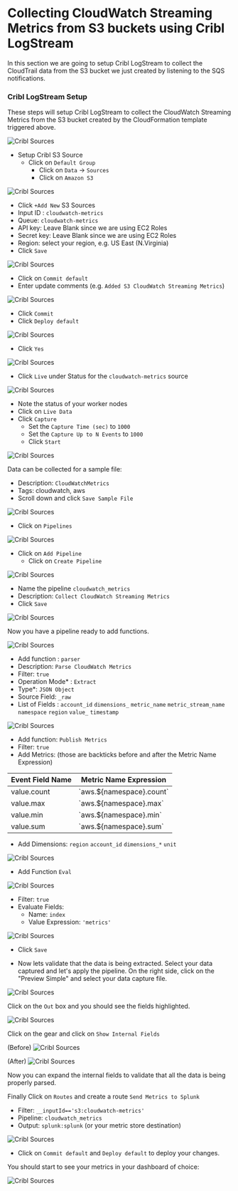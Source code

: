 # Collecting CloudWatch Streaming Metrics from S3 buckets using Cribl LogStream
In this section we are going to setup Cribl LogStream to collect the CloudTrail data from the S3 bucket we just created by listening to the SQS notifications.

### Cribl LogStream Setup

These steps will setup Cribl LogStream to collect the CloudWatch Streaming Metrics from the S3 bucket created by the CloudFormation template triggered above. 

![Cribl Sources](https://quickstart-cribl-logstream.s3.amazonaws.com/screenshots/s3bucket/cloudtrail/sqs-s3-cls-ct-01.png)

- Setup Cribl S3 Source
    - Click on `Default Group`
        - Click on `Data` -> `Sources`
        - Click on `Amazon S3`

![Cribl Sources](https://quickstart-cribl-logstream.s3.amazonaws.com/screenshots/s3bucket/cw-metrics/sqs-s3-cwm-01.png)

- Click `+Add New` S3 Sources
- Input ID : `cloudwatch-metrics`
- Queue: `cloudwatch-metrics`
- API key: Leave Blank since we are using EC2 Roles
- Secret key: Leave Blank since we are using EC2 Roles
- Region: select your region, e.g. US East (N.Virginia)
- Click `Save`

![Cribl Sources](https://quickstart-cribl-logstream.s3.amazonaws.com/screenshots/s3bucket/cw-metrics/sqs-s3-cwm-02.png)

- Click on `Commit default`
- Enter update comments (e.g. `Added S3 CloudWatch Streaming Metrics`)

![Cribl Sources](https://quickstart-cribl-logstream.s3.amazonaws.com/screenshots/s3bucket/cw-metrics/sqs-s3-cwm-03.png)

- Click `Commit`
- Click `Deploy default`

![Cribl Sources](https://quickstart-cribl-logstream.s3.amazonaws.com/screenshots/s3bucket/cw-metrics/sqs-s3-cwm-04.png)

- Click `Yes`

![Cribl Sources](https://quickstart-cribl-logstream.s3.amazonaws.com/screenshots/s3bucket/cw-metrics/sqs-s3-cwm-05.png)

- Click `Live` under Status for the `cloudwatch-metrics` source

![Cribl Sources](https://quickstart-cribl-logstream.s3.amazonaws.com/screenshots/s3bucket/cw-metrics/sqs-s3-cwm-02.png)

- Note the status of your worker nodes
- Click on `Live Data`
- Click `Capture`
    - Set the `Capture Time (sec)` to `1000`
    - Set the `Capture Up to N Events` to `1000`
    - Click `Start`

![Cribl Sources](https://quickstart-cribl-logstream.s3.amazonaws.com/screenshots/s3bucket/cw-metrics/sqs-s3-cwm-06.png)

Data can be collected for a sample file:
- Description: `CloudWatchMetrics`
- Tags: cloudwatch, aws
- Scroll down and click `Save Sample File`

![Cribl Sources](https://quickstart-cribl-logstream.s3.amazonaws.com/screenshots/s3bucket/cw-metrics/sqs-s3-cwm-07.png)

- Click on `Pipelines`

![Cribl Sources](https://quickstart-cribl-logstream.s3.amazonaws.com/screenshots/s3bucket/cloudtrail/sqs-s3-cls-ct-08.png)

- Click on `Add Pipeline`
    - Click on `Create Pipeline`

![Cribl Sources](https://quickstart-cribl-logstream.s3.amazonaws.com/screenshots/s3bucket/cw-metrics/sqs-s3-cwm-10.png)

- Name the pipeline `cloudwatch_metrics`
- Description: `Collect CloudWatch Streaming Metrics`
- Click `Save`

![Cribl Sources](https://quickstart-cribl-logstream.s3.amazonaws.com/screenshots/s3bucket/cw-metrics/sqs-s3-cwm-11.png)

Now you have a pipeline ready to add functions.

![Cribl Sources](https://quickstart-cribl-logstream.s3.amazonaws.com/screenshots/s3bucket/cw-metrics/sqs-s3-cwm-12.png)

- Add function : `parser`
- Description: `Parse CloudWatch Metrics`
- Filter: `true`
- Operation Mode* : `Extract`
- Type*: `JSON Object`
- Source Field: `_raw`
- List of Fields : `account_id` `dimensions_` `metric_name` `metric_stream_name` `namespace` `region` `value_` `timestamp` 

![Cribl Sources](https://quickstart-cribl-logstream.s3.amazonaws.com/screenshots/s3bucket/cw-metrics/sqs-s3-cwm-17.png)

- Add function: `Publish Metrics`
- Filter: `true`
- Add Metrics: (those are backticks before and after the Metric Name Expression)

| Event Field Name| Metric Name Expression|
------------------|-----------------------
value.count |  \`aws.${namespace}.count\`
value.max   |  \`aws.${namespace}.max\`
value.min   |  \`aws.${namespace}.min\`
value.sum   |  \`aws.${namespace}.sum\`

- Add Dimensions:
`region` `account_id` `dimensions_*` `unit`

![Cribl Sources](https://quickstart-cribl-logstream.s3.amazonaws.com/screenshots/s3bucket/cw-metrics/sqs-s3-cwm-14.png)


- Add Function `Eval`

![Cribl Sources](https://quickstart-cribl-logstream.s3.amazonaws.com/screenshots/s3bucket/cw-metrics/sqs-s3-cwm-15.png)

- Filter: `true`
- Evaluate Fields: 
    - Name: `index`
    - Value Expression: `'metrics'`

![Cribl Sources](https://quickstart-cribl-logstream.s3.amazonaws.com/screenshots/s3bucket/cw-metrics/sqs-s3-cwm-16.png)

- Click `Save`

- Now lets validate that the data is being extracted. Select your data captured and let's apply the pipeline. On the right side, click on the "Preview Simple" and select your data capture file.

![Cribl Sources](https://quickstart-cribl-logstream.s3.amazonaws.com/screenshots/s3bucket/cw-metrics/sqs-s3-cwm-18.png)

Click on the `Out` box and you should see the fields highlighted. 

![Cribl Sources](https://quickstart-cribl-logstream.s3.amazonaws.com/screenshots/s3bucket/cw-metrics/sqs-s3-cwm-19.png)

Click on the gear and click on `Show Internal Fields`

(Before)
![Cribl Sources](https://quickstart-cribl-logstream.s3.amazonaws.com/screenshots/s3bucket/cw-metrics/sqs-s3-cwm-20.png)

(After)
![Cribl Sources](https://quickstart-cribl-logstream.s3.amazonaws.com/screenshots/s3bucket/cw-metrics/sqs-s3-cwm-21.png)

Now you can expand the internal fields to validate that all the data is being properly parsed.

Finally Click on `Routes` and create a route `Send Metrics to Splunk`
- Filter: `__inputId=='s3:cloudwatch-metrics'`
- Pipeline: `cloudwatch_metrics`
- Output: `splunk:splunk` (or your metric store destination)

![Cribl Sources](https://quickstart-cribl-logstream.s3.amazonaws.com/screenshots/s3bucket/cw-metrics/sqs-s3-cwm-24.png)

- Click on `Commit default` and `Deploy default` to deploy your changes. 

You should start to see your metrics in your dashboard of choice:

![Cribl Sources](https://quickstart-cribl-logstream.s3.amazonaws.com/screenshots/s3bucket/cw-metrics/sqs-s3-cwm-23.png)